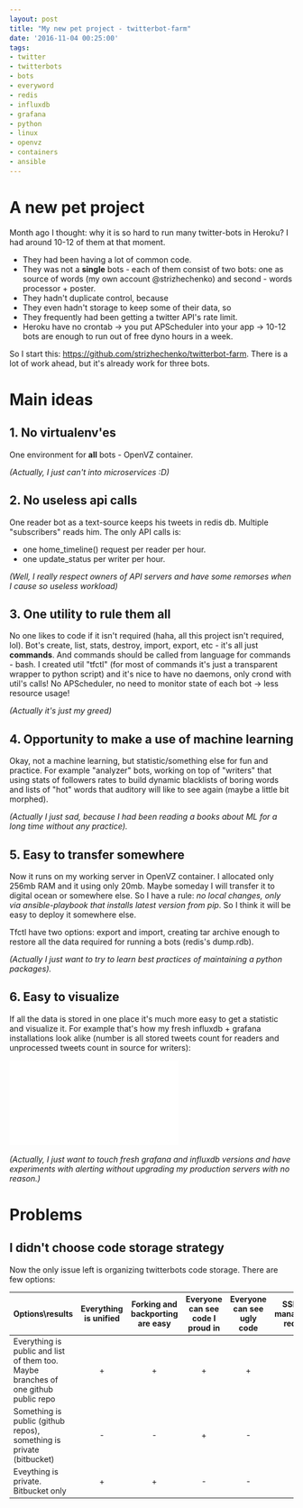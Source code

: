 ```yaml
---
layout: post
title: "My new pet project - twitterbot-farm"
date: '2016-11-04 00:25:00'
tags:
- twitter
- twitterbots
- bots
- everyword
- redis
- influxdb
- grafana
- python
- linux
- openvz
- containers
- ansible
---
```


# A new pet project

Month ago I thought: why it is so hard to run many twitter-bots in Heroku? I had around 10-12 of them at that moment.

- They had been having a lot of common code.
- They was not a __single__ bots - each of them consist of two bots: one as source of words (my own account @strizhechenko) and second - words processor + poster.
- They hadn't duplicate control, because
- They even hadn't storage to keep some of their data, so
- They frequently had been getting a twitter API's rate limit.
- Heroku have no crontab -> you put APScheduler into your app -> 10-12 bots are enough to run out of free dyno hours in a week.

So I start this: <https://github.com/strizhechenko/twitterbot-farm>. There is a lot of work ahead, but it's already work for three bots.

# Main ideas

## 1. No virtualenv'es

One environment for __all__ bots - OpenVZ container.

_(Actually, I just can't into microservices :D)_

## 2. No useless api calls

One reader bot as a text-source keeps his tweets in redis db. Multiple "subscribers" reads him. The only API calls is:
- one home_timeline() request per reader per hour.
- one update_status per writer per hour.

_(Well, I really respect owners of API servers and have some remorses when I cause so useless workload)_

## 3. One utility to rule them all

No one likes to code if it isn't required (haha, all this project isn't required, lol). Bot's create, list, stats, destroy, import, export, etc - it's all just **commands**. And commands should be called from language for commands - bash. I created util "tfctl" (for most of commands it's just a transparent wrapper to python script) and it's nice to have no daemons, only crond with util's calls! No APScheduler, no need to monitor state of each bot -> less resource usage!

_(Actually it's just my greed)_

## 4. Opportunity to make a use of machine learning

Okay, not a machine learning, but statistic/something else for fun and practice. For example "analyzer" bots, working on top of "writers" that using stats of followers rates to build dynamic blacklists of boring words and lists of "hot" words that auditory will like to see again (maybe a little bit morphed).

_(Actually I just sad, because I had been reading a books about ML for a long time without any practice)._

## 5. Easy to transfer somewhere

Now it runs on my working server in OpenVZ container. I allocated only 256mb RAM and it using only 20mb. Maybe someday I will transfer it to digital ocean or somewhere else. So I have a rule: _no local changes, only via ansible-playbook that installs latest version from pip_. So I think it will be easy to deploy it somewhere else.

Tfctl have two options: export and import, creating tar archive enough to restore all the data required for running a bots (redis's dump.rdb).

_(Actually I just want to try to learn best practices of maintaining a python packages)._

## 6. Easy to visualize

If all the data is stored in one place it's much more easy to get a statistic and visualize it. For example that's how my fresh influxdb + grafana installations look alike (number is all stored tweets count for readers and unprocessed tweets count in source for writers):

![influxdb and grafana](images/influxdb_grafana_twitterbot_farm.img)

_(Actually, I just want to touch fresh grafana and influxdb versions and have experiments with alerting without upgrading my production servers with no reason.)_

# Problems

## I didn't choose code storage strategy

Now the only issue left is organizing twitterbots code storage. There are few options:

Options\results | Everything is unified | Forking and backporting are easy | Everyone can see code I proud in | Everyone can see ugly code | SSH-key management required
----- | :-----: | :-----: | :-----: | :-----: | :-----:
Everything is public and list of them too. Maybe branches of one github public repo | + | + | + | + | -
Something is public (github repos), something is private (bitbucket) | - | - | + | - | +
Eveything is private. Bitbucket only | + | + | - | - | +
